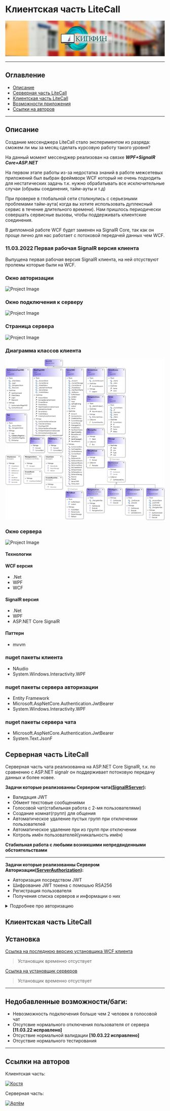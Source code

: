 # Клиентская часть LiteCall

![Project Image](https://raw.githubusercontent.com/Htomsik/Htomsik/main/Assets/collage.png)


---

## __Оглавление__


- [Описание](#Описание)
- [Серверная часть LiteCall](#Серверная-часть-LiteCall)
- [Клиентская часть LiteCall](#Клиентская-часть-LiteCall)
- [Возможности приложения](#Что-может-делать-приложение?)
- [Ссылки на авторов](#Ссылки-на-авторов)

---

## __Описание__

Создание  мессенджера LiteCall стало экспериментом из разряда: сможем ли мы за месяц сделать курсовую работу такого уровня?

На данный момент мессенджер реализован на связке ***WPF+SignalR Core+ASP.NET*** 

На первом этапе работы из-за недостатка знаний в работе межсетевых приложений был выбран фреймворк WCF который не очень подходить для нестатических задачь
т.к. нужно обрабатывать все исключительные случаи (обрывы соединения, тайм-ауты и т.д)

При проверке в глобальной сети столкнулись с серьезными проблемами тайм-аута( когда вы хотите использовать дуплексный сервис в течение длительного времени). Нам пришлось периодически совершать сервисные вызовы, чтобы поддерживать клиентские соединения.

В дипломной работе WCF будет заменен на SignalR Core, так как он проще лично для нас работает с потоковой передачей данных чем WCF.

### __11.03.2022__ Первая  рабочая SignalR версия клиента

Выпущена первая рабочая версия SignalR клиента, на ней отсуствуют пролемы которые были на WCF.

### __Окно авторизации__

![Project Image](https://github.com/Code-Nostra/LiteCall-Servers/blob/master/ReameAssets/Login.png?raw=true)

### __Окно подключения к серверу__

![Project Image](https://github.com/Code-Nostra/LiteCall-Servers/blob/master/ReameAssets/Main.png?raw=true)

### __Страница сервера__

![Project Image](https://github.com/Code-Nostra/LiteCall-Servers/blob/master/ReameAssets/ServerRoom.png?raw=true)

### __Диаграмма классов клиента__

![Project Image](https://raw.githubusercontent.com/Htomsik/LiteCall/master/ReadmeAssets/ClassDiagram1.png)



### __Окно сервера__

![Project Image](https://github.com/Code-Nostra/LiteCall-Servers/blob/master/ReameAssets/ServerConsol.png)

#### Технологии

#### **WCF версия**
- .Net
- WPF
- WCF

#### **SignalR версия**

- .Net
- WPF
- ASP.NET Core SignalR


#### Паттерн

- mvvm

### nuget пакеты клиента
- NAudio
- System.Windows.Interactivity.WPF

### nuget пакеты сервера авторизации
- Entity Framework
- Microsoft.AspNetCore.Authentication.JwtBearer
- System.Windows.Interactivity.WPF

### nuget пакеты сервера чата
- Microsoft.AspNetCore.Authentication.JwtBearer
- System.Text.JsonF

## __Серверная часть LiteCall__
Серверная часть чата реализованна на ASP.NET Core SignalR, т.к. по сравнению с ASP.NET signalr он поддерживает
потоковую передачу данных и более новее.

**Задачи которые реализованны Сервером чата([SignalRServer](https://github.com/Code-Nostra/LiteCall-Servers/tree/master/SignalRServer)):**
- Валидация JWT
- Обмент текстовые сообщениями
- Голосовой чат(стабильная работа с 2-мя пользователями)
- Создание комнат(групп) для общения
- Автоматическое удаление пустых групп при отключении пользователей
- Автоматическое удаление при из групп при отключении
- Котроль имён пользователей(уникальность имён)

**Стабильная работа с любыми возникшими непредвиденными обстоятельствами**

****

**Задачи которые реализованны Сервером Авторизации([ServerAuthorization](https://github.com/Code-Nostra/LiteCall-Servers/tree/master/ServerAuthorization)):**
- Авторизация посредством JWT
- Шифрование JWT токена с помошью RSA256
- Регистрация пользователя
- Получения списка серверов и информации о них

<details>
<summary>Подробнее про авторизацию</summary>
<br>
Пароль при передаче шифруются однонаправленным алгоритмом SHA-1, целостность передачи важных данных гарантирует Json Web Token. Json Web Token зашифрован с помощью алгоритма SHA-256


** **
**Конструкция JWT используемая нами**

![Project Image](https://github.com/Code-Nostra/LiteCall-Servers/blob/master/ReameAssets/JWT.png)
</details>

## __Клиентская часть LiteCall__



## __Установка__

[Ссылка на последнюю версию установщика WCF клиента]() 
>Установщик временно отсуствует

[Ссылка на установщик серверов]() 
>Установщик временно отсуствует

---
## __Недобавленные возможности/баги:__
- Невозможность подключения больше чем 2 человек в голосовой чат
- Отсутсвие нормального отключения пользователя от сервера __[11.03.22 исправлено]__
- Отсуствие нормальной валидации __[10.03.22 исправлено]__
- Отсуствие нормального тестирования
---
## __Ссылки на авторов__

Клиентская часть:

[![Костя](https://img.shields.io/badge/-Костя-1C1C22?style=for-the-badge&logo=vk&logoColor=blue)](https://vk.com/jessnjake)


Серверная часть:

[![Артём](https://img.shields.io/badge/-Артём-1C1C22?style=for-the-badge&logo=vk&logoColor=red)](https://vk.com/id506987182)



